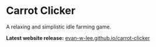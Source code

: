 # Carrot Clicker
A relaxing and simplistic idle farming game.

**Latest website release:** 
<a href="https://evan-w-lee.github.io/carrot-clicker">evan-w-lee.github.io/carrot-clicker</a>
